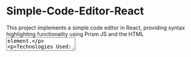 # Simple-Code-Editor-React
This project implements a simple code editor in React, providing syntax highlighting functionality using Prism JS and the HTML <textarea> element.

Technologies Used:
Prism JS: A lightweight, extensible syntax highlighter.
React
HTML
CSS

## Available Scripts

In the project directory, you can run:

### `npm install`

Installs all the Dependencies

### `npm start`

Runs the app in the development mode.\
Open [http://localhost:3000](http://localhost:3000) to view it in your browser.

The page will reload when you make changes.\
You may also see any lint errors in the console.
